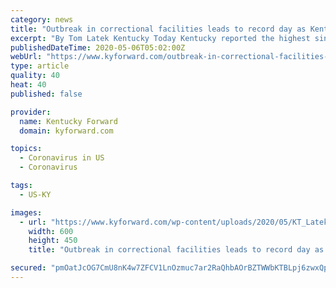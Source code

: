 ```yaml
---
category: news
title: "Outbreak in correctional facilities leads to record day as Kentucky reports 625 new coronavirus cases"
excerpt: "By Tom Latek Kentucky Today Kentucky reported the highest single-day total of new cases of the coronavirus on Tuesday with 625, bringing the pandemic total to 5,822, although there was a reason for the record number,"
publishedDateTime: 2020-05-06T05:02:00Z
webUrl: "https://www.kyforward.com/outbreak-in-correctional-facilities-leads-to-record-day-as-kentucky-records-625-new-coronavirus-cases/"
type: article
quality: 40
heat: 40
published: false

provider:
  name: Kentucky Forward
  domain: kyforward.com

topics:
  - Coronavirus in US
  - Coronavirus

tags:
  - US-KY

images:
  - url: "https://www.kyforward.com/wp-content/uploads/2020/05/KT_Latek_Govs-Mansion.jpg"
    width: 600
    height: 450
    title: "Outbreak in correctional facilities leads to record day as Kentucky reports 625 new coronavirus cases"

secured: "pmOatJcOG7CmU8nK4w7ZFCV1LnOzmuc7ar2RaQhbAOrBZTWWbKTBLpj6zwxQpo4vgHKkw3mXHO4vfE4B+vWa+j/qA1OEoVf0dTuGZzU9W+v/kHr8TYn7RR815pqfYhpGpLEE4e2/hYsMx0NwnQ50l9Y16+MS84zaYasWN/3o+c6UvuWgBKk7dWhggO5wpOYHykSf5vNbpvsbOZ1DO/7rzvc0TcFJMRnnAI6DugdxjJ+x3UYj3LcrvXgC0t4Du39aMu6pS/dFEYj8AU54tNb7L6H2eJr//S3D+SW87zmqgeUvjVS7wcUWebfrVqnT7LYKJiCOcxgIvOEIugyK0+JdKe1Z2XVUhzJAZYSZYFNdn79piS3Na8ZKMEXN6St/hdznnXTy9QMywZBGIb/n7M8NGhpnTwcyxvKdQxkIpTTQx4tc/m72GXXeeuFhwfaglDct4b7RGPF9idzgux7zr50oOuy6aZMua3VD5NawId10xQ0=;TW9FkOWNEruvOyaJldBvXA=="
---
```


